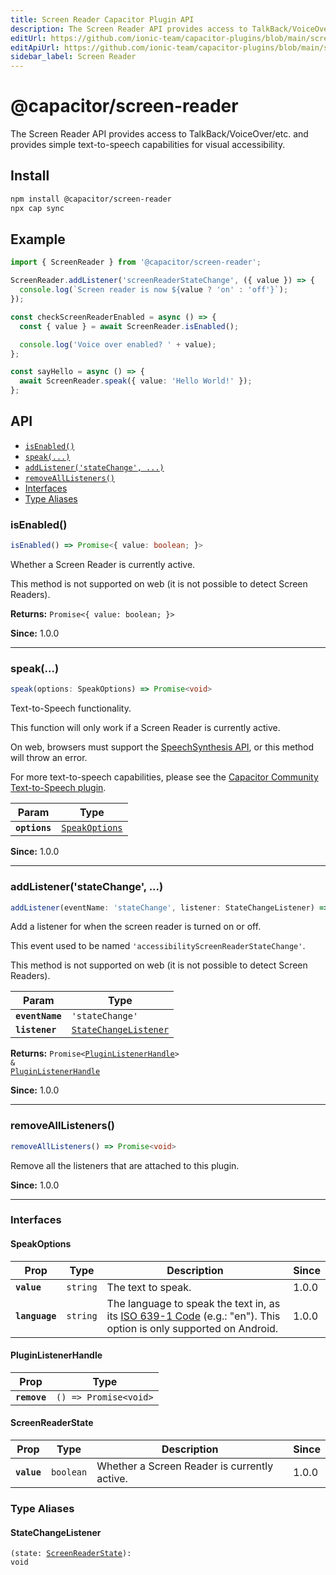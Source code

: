 ```yaml
---
title: Screen Reader Capacitor Plugin API
description: The Screen Reader API provides access to TalkBack/VoiceOver/etc. and provides simple text-to-speech capabilities for visual accessibility.
editUrl: https://github.com/ionic-team/capacitor-plugins/blob/main/screen-reader/README.md
editApiUrl: https://github.com/ionic-team/capacitor-plugins/blob/main/screen-reader/src/definitions.ts
sidebar_label: Screen Reader
---
```


# @capacitor/screen-reader

The Screen Reader API provides access to TalkBack/VoiceOver/etc. and provides simple text-to-speech capabilities for visual accessibility.

## Install

```bash
npm install @capacitor/screen-reader
npx cap sync
```

## Example

```typescript
import { ScreenReader } from '@capacitor/screen-reader';

ScreenReader.addListener('screenReaderStateChange', ({ value }) => {
  console.log(`Screen reader is now ${value ? 'on' : 'off'}`);
});

const checkScreenReaderEnabled = async () => {
  const { value } = await ScreenReader.isEnabled();

  console.log('Voice over enabled? ' + value);
};

const sayHello = async () => {
  await ScreenReader.speak({ value: 'Hello World!' });
};
```

## API

<docgen-index>

* [`isEnabled()`](#isenabled)
* [`speak(...)`](#speak)
* [`addListener('stateChange', ...)`](#addlistenerstatechange-)
* [`removeAllListeners()`](#removealllisteners)
* [Interfaces](#interfaces)
* [Type Aliases](#type-aliases)

</docgen-index>

<docgen-api>


### isEnabled()

```typescript
isEnabled() => Promise<{ value: boolean; }>
```

Whether a Screen Reader is currently active.

This method is not supported on web (it is not possible to detect Screen
Readers).

**Returns:** `Promise<{ value: boolean; }>`

**Since:** 1.0.0

--------------------


### speak(...)

```typescript
speak(options: SpeakOptions) => Promise<void>
```

Text-to-Speech functionality.

This function will only work if a Screen Reader is currently active.

On web, browsers must support the [SpeechSynthesis
API](https://developer.mozilla.org/en-US/docs/Web/API/SpeechSynthesis), or
this method will throw an error.

For more text-to-speech capabilities, please see the [Capacitor Community
Text-to-Speech
plugin](https://github.com/capacitor-community/text-to-speech).

| Param         | Type                                                  |
| ------------- | ----------------------------------------------------- |
| **`options`** | <code><a href="#speakoptions">SpeakOptions</a></code> |

**Since:** 1.0.0

--------------------


### addListener('stateChange', ...)

```typescript
addListener(eventName: 'stateChange', listener: StateChangeListener) => Promise<PluginListenerHandle> & PluginListenerHandle
```

Add a listener for when the screen reader is turned on or off.

This event used to be named `'accessibilityScreenReaderStateChange'`.

This method is not supported on web (it is not possible to detect Screen
Readers).

| Param           | Type                                                                |
| --------------- | ------------------------------------------------------------------- |
| **`eventName`** | <code>'stateChange'</code>                                          |
| **`listener`**  | <code><a href="#statechangelistener">StateChangeListener</a></code> |

**Returns:** <code>Promise&lt;<a href="#pluginlistenerhandle">PluginListenerHandle</a>&gt; & <a href="#pluginlistenerhandle">PluginListenerHandle</a></code>

**Since:** 1.0.0

--------------------


### removeAllListeners()

```typescript
removeAllListeners() => Promise<void>
```

Remove all the listeners that are attached to this plugin.

**Since:** 1.0.0

--------------------


### Interfaces


#### SpeakOptions

| Prop           | Type                | Description                                                                                                                                                               | Since |
| -------------- | ------------------- | ------------------------------------------------------------------------------------------------------------------------------------------------------------------------- | ----- |
| **`value`**    | <code>string</code> | The text to speak.                                                                                                                                                        | 1.0.0 |
| **`language`** | <code>string</code> | The language to speak the text in, as its [ISO 639-1 Code](https://en.wikipedia.org/wiki/List_of_ISO_639-1_codes) (e.g.: "en"). This option is only supported on Android. | 1.0.0 |


#### PluginListenerHandle

| Prop         | Type                                      |
| ------------ | ----------------------------------------- |
| **`remove`** | <code>() =&gt; Promise&lt;void&gt;</code> |


#### ScreenReaderState

| Prop        | Type                 | Description                                  | Since |
| ----------- | -------------------- | -------------------------------------------- | ----- |
| **`value`** | <code>boolean</code> | Whether a Screen Reader is currently active. | 1.0.0 |


### Type Aliases


#### StateChangeListener

<code>(state: <a href="#screenreaderstate">ScreenReaderState</a>): void</code>

</docgen-api>